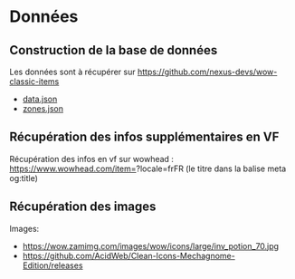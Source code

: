 # Données

## Construction de la base de données

Les données sont à récupérer sur https://github.com/nexus-devs/wow-classic-items

- [data.json](https://github.com/nexus-devs/wow-classic-items/tree/master/data/json)
- [zones.json](https://github.com/nexus-devs/wow-classic-items/tree/master/data/json)

## Récupération des infos supplémentaires en VF

Récupération des infos en vf sur wowhead : https://www.wowhead.com/item=<itemID>?locale=frFR (le titre dans la balise meta og:title)

## Récupération des images

Images:

- https://wow.zamimg.com/images/wow/icons/large/inv_potion_70.jpg
- https://github.com/AcidWeb/Clean-Icons-Mechagnome-Edition/releases

